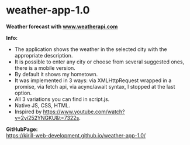 # weather-app-1.0
**Weather forecast with www.weatherapi.com** <br>

**Info:** <br>
- The application shows the weather in the selected city with the appropriate description. <br> 
- It is possible to enter any city or choose from several suggested ones, there is a mobile version. <br>
- By default it shows my hometown. <br>
- It was implemented in 3 ways: via XMLHttpRequest wrapped in a promise, via fetch api, via acync/await syntax, I stopped at the last option. <br>
- All 3 variations you can find in script.js. <br>
- Native JS, CSS, HTML. <br>
- Inspired by https://www.youtube.com/watch?v=2yi252YNGKU&t=7322s.

**GitHubPage:** <br>
https://kirill-web-development.github.io/weather-app-1.0/
